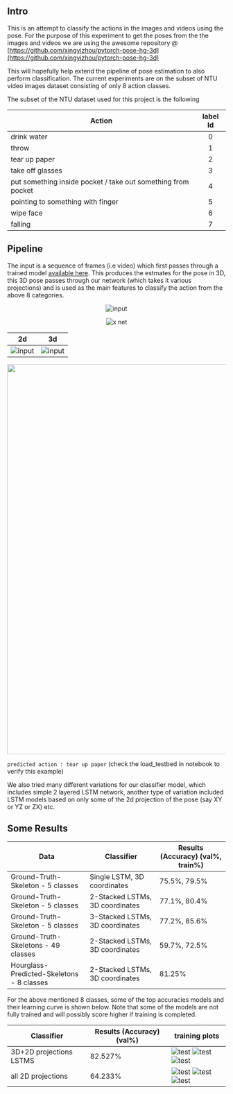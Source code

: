 ## Intro
This is an attempt to classify the actions in the images and videos using the pose. For the purpose of this experiment
to get the poses from the the images and videos we are using the awesome repository @
[https://github.com/xingyizhou/pytorch-pose-hg-3d](https://github.com/xingyizhou/pytorch-pose-hg-3d)

This will hopefully help extend the pipeline of pose estimation to also perform classification. The current experiments are on the subset of
NTU video images dataset consisting of only 8 action classes.

The subset of the NTU dataset used for this project is the following

| Action            | label Id      |
| -------------     |:-------------:|
| drink water       | 0             |
| throw             | 1             |
| tear up paper     | 2             |
| take off glasses  | 3             |
| put something inside pocket / take out something from pocket | 4             |
| pointing to something with finger | 5             |
| wipe face | 6             |
| falling | 7             |

## Pipeline
The input is a sequence of frames (i.e video) which first passes through a trained model [available here](https://github.com/xingyizhou/pytorch-pose-hg-3d).
This produces the estmates for the pose in 3D, this 3D pose passes through our network (which takes it various projections) and is used as the main features to classify the action from the above 8 categories.

<p align='center'>
  <img src='./outputs/readme_out/input.gif' alt='input'/>
</p>

<p align='center'>
  <img src='./outputs/readme_out/xingy_net.png' alt='x net'/>
</p>

| 2d            | 3d      |
| -------------     |:-------------:|
| ![input](./outputs/readme_out/output_ske.gif)      | ![input](./outputs/readme_out/3d_ske.gif)           |
   


<p align='center'>
  <img src='./outputs/readme_out/main_model0.png' alt='main model0' style="width: 1200px; height: 900px" />
</p>

`predicted action : tear up paper`
(check the load_testbed in notebook to verify this example)

We also tried many different variations for our classifier model, which includes simple 2 layered LSTM network, another type of variation included LSTM models based on only some of the 2d projection of the pose (say XY or YZ or ZX) etc.

## Some Results

|						Data 				    |	Classifier									|    Results  (Accuracy) (val%, train%)		|
|-----------------------------------------------|-----------------------------------------------|-------------------------------|
| Ground-Truth-Skeleton - 5 classes				|	Single LSTM, 3D coordinates					|	75.5%, 79.5%   		|
| Ground-Truth-Skeleton - 5 classes				|	2-Stacked LSTMs, 3D coordinates 			| 	77.1%, 80.4%  		|
| Ground-Truth-Skeleton - 5 classes				|	3-Stacked LSTMs, 3D coordinates 			| 	77.2%, 85.6%  		|
| Ground-Truth-Skeletons - 49 classes			|	2-Stacked LSTMs, 3D coordinates				|	59.7%, 72.5%		|
| Hourglass-Predicted-Skeletons - 8 classes		|	2-Stacked LSTMs, 3D coordinates				|	81.25% 						|

For the above mentioned 8 classes, some of the top accuracies models and their learning curve is shown below. Note that some of the models are not fully trained and will possibly score higher if training is completed.

| Classifier									|    Results  (Accuracy) (val%)		| training plots
|-----------------------------------------------|-----------------------------------------------|-------------------------------|
| 3D+2D projections LSTMS					|	82.527%   		|  ![test](./outputs/plots/inst_classifierX3.png) ![test](./outputs/plots/av_classifierX3.png) ![test](./outputs/plots/acc_classifierX3.png) |
| all 2D projections					|	64.233%   		|  ![test](./outputs/plots/inst_classifierX32d_all.png) ![test](./outputs/plots/av_classifierX32d_all.png) ![test](./outputs/plots/acc_classifierX32d_all.png) |
